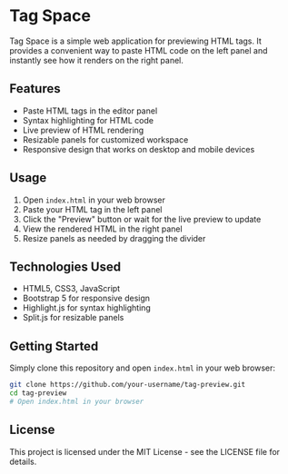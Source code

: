 # Tag Space

Tag Space is a simple web application for previewing HTML tags. It provides a convenient way to paste HTML code on the left panel and instantly see how it renders on the right panel.

## Features

- Paste HTML tags in the editor panel
- Syntax highlighting for HTML code
- Live preview of HTML rendering
- Resizable panels for customized workspace
- Responsive design that works on desktop and mobile devices

## Usage

1. Open `index.html` in your web browser
2. Paste your HTML tag in the left panel
3. Click the "Preview" button or wait for the live preview to update
4. View the rendered HTML in the right panel
5. Resize panels as needed by dragging the divider

## Technologies Used

- HTML5, CSS3, JavaScript
- Bootstrap 5 for responsive design
- Highlight.js for syntax highlighting
- Split.js for resizable panels

## Getting Started

Simply clone this repository and open `index.html` in your web browser:

```bash
git clone https://github.com/your-username/tag-preview.git
cd tag-preview
# Open index.html in your browser
```

## License

This project is licensed under the MIT License - see the LICENSE file for details.
